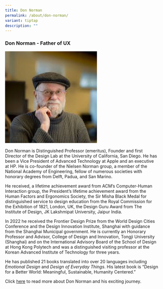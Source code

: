```yaml
---
title: Don Norman
permalink: /about/don-norman/
variant: tiptap
description: ""
---
```

<p></p>
<h3><strong>Don Norman - Father of UX</strong></h3>
<div class="isomer-image-wrapper">
<img style="width: 60%;" height="auto" width="100%" alt="" src="/images/09_Panellist_DN.jpg">
</div>
<p>Don Norman is Distinguished Professor (emeritus), Founder and first Director
of the Design Lab at the University of California, San Diego. He has been
a Vice President of Advanced Technology at Apple and an executive at HP.
He is co-founder of the Nielsen Norman group, a member of the National
Academy of Engineering, fellow of numerous societies with honorary degrees
from Delft, Padua, and San Marino.</p>
<p>He received, a lifetime achievement award from ACM’s Computer-Human Interaction
group, the President’s lifetime achievement award from the Human Factors
and Ergonomics Society, the Sir Misha Black Medal for distinguished service
to design education from the Royal Commission for the Exhibition of 1821,
London, UK, the Design Guru Award from The Institute of Design, JK Lakshmipat
University, Jaipur India.</p>
<p>In 2022 he received the Frontier Design Prize from the World Design Cities
Conference and the Design Innovation Institute, Shanghai with guidance
from the Shanghai Municipal government. He is currently an Honorary Professor
and Advisor, College of Design and Innovation, Tongji University (Shanghai)
and on the International Advisory Board of the School of Design at Hong
Kong Polytech and was a distinguished visiting professor at the Korean
Advanced Institute of Technology for three years.</p>
<p>He has published 21 books translated into over 20 languages including <em>Emotional Design</em> and <em>Design of Everyday Things</em>.
His latest book is “Design for a Better World: Meaningful, Sustainable,
Humanity Centered.”</p>
<p>Click <a href="https://dnda.design/don-norman/" rel="noopener nofollow" target="_blank">here</a> to
read more about Don Norman and his exciting journey.</p>
<p></p>
<p></p>
<p></p>